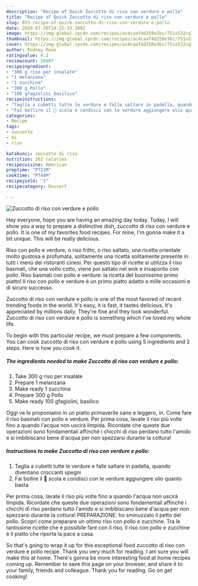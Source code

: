 ```yaml
---
description: "Recipe of Quick Zuccotto di riso con verdure e pollo"
title: "Recipe of Quick Zuccotto di riso con verdure e pollo"
slug: 853-recipe-of-quick-zuccotto-di-riso-con-verdure-e-pollo
date: 2020-07-20T14:22:33.300Z
image: https://img-global.cpcdn.com/recipes/ac4caaf4d258e3bc/751x532cq70/zuccotto-di-riso-con-verdure-e-pollo-recipe-main-photo.jpg
thumbnail: https://img-global.cpcdn.com/recipes/ac4caaf4d258e3bc/751x532cq70/zuccotto-di-riso-con-verdure-e-pollo-recipe-main-photo.jpg
cover: https://img-global.cpcdn.com/recipes/ac4caaf4d258e3bc/751x532cq70/zuccotto-di-riso-con-verdure-e-pollo-recipe-main-photo.jpg
author: Rodney Rose
ratingvalue: 4.2
reviewcount: 26997
recipeingredient:
- "300 g riso per insalate"
- "1 melanzana"
- "1 zucchina"
- "300 g Pollo"
- "100 gfagiolini basilico"
recipeinstructions:
- "Taglia a cubetti tutte le verdure e falle saltare in padella, quando diventano croccanti spegni"
- "Fai bollire il 🍚 scola e condisci con le verdure aggiungere olio quanto basta"
categories:
- Recipe
tags:
- zuccotto
- di
- riso

katakunci: zuccotto di riso 
nutrition: 262 calories
recipecuisine: American
preptime: "PT23M"
cooktime: "PT44M"
recipeyield: "1"
recipecategory: Dessert

---
```



![Zuccotto di riso con verdure e pollo](https://img-global.cpcdn.com/recipes/ac4caaf4d258e3bc/751x532cq70/zuccotto-di-riso-con-verdure-e-pollo-recipe-main-photo.jpg)

Hey everyone, hope you are having an amazing day today. Today, I will show you a way to prepare a distinctive dish, zuccotto di riso con verdure e pollo. It is one of my favorites food recipes. For mine, I'm gonna make it a bit unique. This will be really delicious.

Riso con pollo e verdure, o riso fritto, o riso saltato, una ricetta orientale molto gustosa e profumata, solitamente una ricetta solitamente presente in tutti i menù dei ristoranti cinesi. Per questo tipo di ricette si utilizza il riso basmati, che una volto cotto, viene poi saltato nel wok e insaporito con pollo. Riso basmati con pollo e verdure: la ricetta del buonissimo primo piatto! Il riso con pollo e verdure è un primo piatto adatto a mille occasioni e di sicuro successo.

Zuccotto di riso con verdure e pollo is one of the most favored of recent trending foods in the world. It's easy, it is fast, it tastes delicious. It's appreciated by millions daily. They're fine and they look wonderful. Zuccotto di riso con verdure e pollo is something which I've loved my whole life.


To begin with this particular recipe, we must prepare a few components. You can cook zuccotto di riso con verdure e pollo using 5 ingredients and 2 steps. Here is how you cook it.

<!--inarticleads1-->

##### The ingredients needed to make Zuccotto di riso con verdure e pollo:

1. Take 300 g riso per insalate
1. Prepare 1 melanzana
1. Make ready 1 zucchina
1. Prepare 300 g Pollo
1. Make ready 100 gfagiolini, basilico


Oggi ve lo proponiamo in un piatto primaverile sano e leggero, in. Come fare il riso basmati con pollo e verdure. Per prima cosa, lavate il riso più volte fino a quando l&#39;acqua non uscirà limpida. Ricordate che queste due operazioni sono fondamentali affinché i chicchi di riso perdano tutto l&#39;amido e si imbibiscano bene d&#39;acqua per non spezzarsi durante la cottura! 

<!--inarticleads2-->

##### Instructions to make Zuccotto di riso con verdure e pollo:

1. Taglia a cubetti tutte le verdure e falle saltare in padella, quando diventano croccanti spegni
1. Fai bollire il 🍚 scola e condisci con le verdure aggiungere olio quanto basta


Per prima cosa, lavate il riso più volte fino a quando l&#39;acqua non uscirà limpida. Ricordate che queste due operazioni sono fondamentali affinché i chicchi di riso perdano tutto l&#39;amido e si imbibiscano bene d&#39;acqua per non spezzarsi durante la cottura! PREPARAZIONE: ho sminuzzato il petto del pollo. Scopri come preparare un ottimo riso con pollo e zucchine. Tra le tantissime ricette che è possibile fare con il riso, il riso con pollo e zucchine è il piatto che riporta la pace a casa. 

So that's going to wrap it up for this exceptional food zuccotto di riso con verdure e pollo recipe. Thank you very much for reading. I am sure you will make this at home. There's gonna be more interesting food at home recipes coming up. Remember to save this page on your browser, and share it to your family, friends and colleague. Thank you for reading. Go on get cooking!
